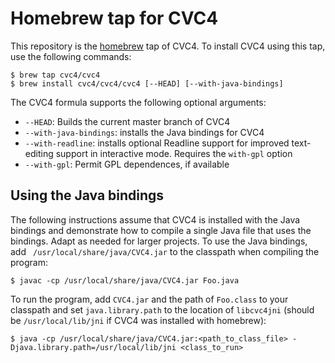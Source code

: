 # Homebrew tap for CVC4

This repository is the [homebrew](https://brew.sh/) tap of CVC4. To install
CVC4 using this tap, use the following commands:

```
$ brew tap cvc4/cvc4
$ brew install cvc4/cvc4/cvc4 [--HEAD] [--with-java-bindings]
```

The CVC4 formula supports the following optional arguments:

- `--HEAD`: Builds the current master branch of CVC4
- `--with-java-bindings`: installs the Java bindings for CVC4
- `--with-readline`: installs optional Readline support for improved
  text-editing support in interactive mode. Requires the `with-gpl` option
- `--with-gpl`: Permit GPL dependences, if available

## Using the Java bindings

The following instructions assume that CVC4 is installed with the Java bindings
and demonstrate how to compile a single Java file that uses the bindings. Adapt
as needed for larger projects.  To use the Java bindings, add `
/usr/local/share/java/CVC4.jar` to the classpath when compiling the program:

```
$ javac -cp /usr/local/share/java/CVC4.jar Foo.java
```

To run the program, add `CVC4.jar` and the path of `Foo.class` to your
classpath and set `java.library.path` to the location of `libcvc4jni` (should
be `/usr/local/lib/jni` if CVC4 was installed with homebrew):

```
$ java -cp /usr/local/share/java/CVC4.jar:<path_to_class_file> -Djava.library.path=/usr/local/lib/jni <class_to_run>
```
